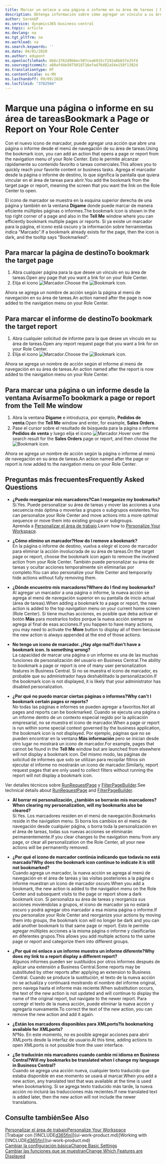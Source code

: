 ```yaml
---
title: Marcar un enlace a una página o informe en su área de tareas | Microsoft Docs
description: Obtenga información sobre cómo agregar un vínculo a su área de tareas.
author: SorenGP
ms.service: dynamics365-business-central
ms.topic: article
ms.devlang: na
ms.tgt_pltfrm: na
ms.workload: na
ms.search.keywords: ''
ms.date: 04/01/2020
ms.author: edupont
ms.openlocfilehash: bb6c3762d9b6ec587cea6915cf292a6bb57e25fd
ms.sourcegitcommit: a80afd4e5075018716efad76d82a54e158f1392d
ms.translationtype: HT
ms.contentlocale: es-MX
ms.lasthandoff: 09/09/2020
ms.locfileid: "3782504"
---
```

# <a name="bookmark-a-page-or-report-on-your-role-center"></a><span data-ttu-id="ceee6-103">Marque una página o informe en su área de tareas</span><span class="sxs-lookup"><span data-stu-id="ceee6-103">Bookmark a Page or Report on Your Role Center</span></span>
<span data-ttu-id="ceee6-104">Con el nuevo icono de marcador, puede agregar una acción que abre una página o informe desde el menú de navegación de su área de tareas.</span><span class="sxs-lookup"><span data-stu-id="ceee6-104">Using the bookmark icon, you can add an action that opens a page or report from the navigation menu of your Role Center.</span></span> <span data-ttu-id="ceee6-105">Esto le permite alcanzar rápidamente su contenido favorito o tareas comerciales.</span><span class="sxs-lookup"><span data-stu-id="ceee6-105">This allows you to quickly reach your favorite content or business tasks.</span></span> <span data-ttu-id="ceee6-106">Agrega el marcador desde la página o informe de destino, lo que significa la pantalla que quiera vincular en el área de tareas para abrir.</span><span class="sxs-lookup"><span data-stu-id="ceee6-106">You add the bookmark from the target page or report, meaning the screen that you want the link on the Role Center to open.</span></span>

<span data-ttu-id="ceee6-107">El icono de marcador se muestra en la esquina superior derecha de una página y también en la ventana **Dígame** donde puede marcar de manera eficiente múltiples páginas o informes.</span><span class="sxs-lookup"><span data-stu-id="ceee6-107">The bookmark icon is shown in the top right corner of a page and also in the **Tell Me** window where you can efficiently bookmark multiple pages or reports.</span></span> <span data-ttu-id="ceee6-108">Si ya existe un marcador para la página, el icono está oscuro y la información sobre herramientas indica "Marcado".</span><span class="sxs-lookup"><span data-stu-id="ceee6-108">If a bookmark already exists for the page, then the icon is dark, and the tooltip says "Bookmarked".</span></span>

## <a name="to-bookmark-the-target-page"></a><span data-ttu-id="ceee6-109">Para marcar la página de destino</span><span class="sxs-lookup"><span data-stu-id="ceee6-109">To bookmark the target page</span></span>
1. <span data-ttu-id="ceee6-110">Abra cualquier página para la que desee un vínculo en su área de tareas.</span><span class="sxs-lookup"><span data-stu-id="ceee6-110">Open any page that you want a link for on your Role Center.</span></span>
2. <span data-ttu-id="ceee6-111">Elija el icono ![Marcador](media/ui_bookmark_icon.png "Marcador").</span><span class="sxs-lookup"><span data-stu-id="ceee6-111">Choose the ![Bookmark](media/ui_bookmark_icon.png "Bookmark") icon.</span></span>

<span data-ttu-id="ceee6-112">Ahora se agrega un nombre de acción según la página al menú de navegación en su área de tareas.</span><span class="sxs-lookup"><span data-stu-id="ceee6-112">An action named after the page is now added to the navigation menu on your Role Center.</span></span>

## <a name="to-bookmark-the-target-report"></a><span data-ttu-id="ceee6-113">Para marcar el informe de destino</span><span class="sxs-lookup"><span data-stu-id="ceee6-113">To bookmark the target report</span></span>
1. <span data-ttu-id="ceee6-114">Abra cualquier solicitud de informe para la que desee un vínculo en su área de tareas.</span><span class="sxs-lookup"><span data-stu-id="ceee6-114">Open any report request page that you want a link for on your Role Center.</span></span>
2. <span data-ttu-id="ceee6-115">Elija el icono ![Marcador](media/ui_bookmark_icon.png "Marcador").</span><span class="sxs-lookup"><span data-stu-id="ceee6-115">Choose the ![Bookmark](media/ui_bookmark_icon.png "Bookmark") icon.</span></span>

<span data-ttu-id="ceee6-116">Ahora se agrega un nombre de acción según el informe al menú de navegación en su área de tareas.</span><span class="sxs-lookup"><span data-stu-id="ceee6-116">An action named after the report is now added to the navigation menu on your Role Center.</span></span>

## <a name="to-bookmark-a-page-or-report-from-the-tell-me-window"></a><span data-ttu-id="ceee6-117">Para marcar una página o un informe desde la ventana Avisarme</span><span class="sxs-lookup"><span data-stu-id="ceee6-117">To bookmark a page or report from the Tell Me window</span></span>
1. <span data-ttu-id="ceee6-118">Abra la ventana **Dígame** e introduzca, por ejemplo, **Pedidos de venta**.</span><span class="sxs-lookup"><span data-stu-id="ceee6-118">Open the **Tell Me** window and enter, for example, **Sales Orders**.</span></span>
2. <span data-ttu-id="ceee6-119">Pase el cursor sobre el resultado de búsqueda para la página o informe **Pedidos de venta** y luego elija el icono ![Marcador](media/ui_bookmark_icon.png "Marcador").</span><span class="sxs-lookup"><span data-stu-id="ceee6-119">Hover over the search result for the **Sales Orders** page or report, and then choose the ![Bookmark](media/ui_bookmark_icon.png "Bookmark") icon.</span></span>

<span data-ttu-id="ceee6-120">Ahora se agrega un nombre de acción según la página o informe al menú de navegación en su área de tareas.</span><span class="sxs-lookup"><span data-stu-id="ceee6-120">An action named after the page or report is now added to the navigation menu on your Role Center.</span></span>


## <a name="frequently-asked-questions"></a><span data-ttu-id="ceee6-121">Preguntas más frecuentes</span><span class="sxs-lookup"><span data-stu-id="ceee6-121">Frequently Asked Questions</span></span>  

- <span data-ttu-id="ceee6-122">**¿Puedo reorganizar mis marcadores?**</span><span class="sxs-lookup"><span data-stu-id="ceee6-122">**Can I reorganize my bookmarks?**</span></span>  
<span data-ttu-id="ceee6-123">Sí.</span><span class="sxs-lookup"><span data-stu-id="ceee6-123">Yes.</span></span> <span data-ttu-id="ceee6-124">Puede personalizar su área de tareas y mover las acciones a una secuencia más óptima o moverlas a grupos o subgrupos existentes.</span><span class="sxs-lookup"><span data-stu-id="ceee6-124">You can personalize your Role Center and move actions into a more optimal sequence or move them into existing groups or subgroups.</span></span>  
<span data-ttu-id="ceee6-125">Aprenda a [Personalizar el área de trabajo](ui-personalization-user.md).</span><span class="sxs-lookup"><span data-stu-id="ceee6-125">Learn how to [Personalize Your Workspace](ui-personalization-user.md).</span></span>

- <span data-ttu-id="ceee6-126">**¿Cómo elimino un marcador?**</span><span class="sxs-lookup"><span data-stu-id="ceee6-126">**How do I remove a bookmark?**</span></span>  
<span data-ttu-id="ceee6-127">En la página o informe de destino, vuelva a elegir el icono de marcador para eliminar la acción involucrada de su área de tareas.</span><span class="sxs-lookup"><span data-stu-id="ceee6-127">On the target page or report, choose the bookmark icon again to remove the involved action from your Role Center.</span></span> <span data-ttu-id="ceee6-128">También puede personalizar su área de tareas y ocultar acciones temporalmente sin eliminarlas por completo.</span><span class="sxs-lookup"><span data-stu-id="ceee6-128">You can also personalize your Role Center and temporarily hide actions without fully removing them.</span></span>

- <span data-ttu-id="ceee6-129">**¿Dónde encuentro mis marcadores?**</span><span class="sxs-lookup"><span data-stu-id="ceee6-129">**Where do I find my bookmarks?**</span></span>  
<span data-ttu-id="ceee6-130">Al agregar un marcador a una página o informe, la nueva acción se agrega al menú de navegación superior en su pantalla de inicio actual (área de tareas).</span><span class="sxs-lookup"><span data-stu-id="ceee6-130">When adding a bookmark to a page or report, the new action is added to the top navigation menu on your current home screen (Role Center).</span></span> <span data-ttu-id="ceee6-131">Si tiene muchas acciones, es posible que deba activar el botón **Más** para mostrarlos todos porque la nueva acción siempre se agrega al final de esas acciones.</span><span class="sxs-lookup"><span data-stu-id="ceee6-131">If you happen to have many actions, you may need to activate the **More** button to display all of them because the new action is always appended at the end of those actions.</span></span>
<!-- Should we add a screenshot here? -->

- <span data-ttu-id="ceee6-132">**No tengo un icono de marcador. ¿Hay algo mal?**</span><span class="sxs-lookup"><span data-stu-id="ceee6-132">**I don't have a bookmark icon. Is something wrong?**</span></span>  
<span data-ttu-id="ceee6-133">La capacidad de marcar una página o un informe es una de las muchas funciones de personalización del usuario en Business Central.</span><span class="sxs-lookup"><span data-stu-id="ceee6-133">The ability to bookmark a page or report is one of many user personalization features in Business Central.</span></span> <span data-ttu-id="ceee6-134">Si no se muestra el icono de marcador, es probable que su administrador haya deshabilitado la personalización.</span><span class="sxs-lookup"><span data-stu-id="ceee6-134">If the bookmark icon is not displayed, it is likely that your administrator has disabled personalization.</span></span>

- <span data-ttu-id="ceee6-135">**¿Por qué no puedo marcar ciertas páginas o informes?**</span><span class="sxs-lookup"><span data-stu-id="ceee6-135">**Why can't I bookmark certain pages or reports?**</span></span>  
<span data-ttu-id="ceee6-136">No todas las páginas e informes se pueden agregar a favoritos.</span><span class="sxs-lookup"><span data-stu-id="ceee6-136">Not all pages and reports can be bookmarked.</span></span> <span data-ttu-id="ceee6-137">Cuando se ejecuta una página o un informe dentro de un contexto especial regido por la aplicación empresarial, no se muestra el icono de marcador.</span><span class="sxs-lookup"><span data-stu-id="ceee6-137">When a page or report is run within some special context governed by the business application, the bookmark icon is not displayed.</span></span> <span data-ttu-id="ceee6-138">Por ejemplo, páginas que no se pueden encontrar en la ventana **Más información** pero se inician desde otro lugar no mostrará un icono de marcador.</span><span class="sxs-lookup"><span data-stu-id="ceee6-138">For example, pages that cannot be found in the **Tell Me** window but are launched from elsewhere will not display a bookmark icon.</span></span> <span data-ttu-id="ceee6-139">Del mismo modo, las páginas de solicitud de informes que solo se utilizan para recopilar filtros sin ejecutar el informe no mostrarán un icono de marcador.</span><span class="sxs-lookup"><span data-stu-id="ceee6-139">Similarly, report request pages that are only used to collect filters without running the report will not display a bookmark icon.</span></span>

<span data-ttu-id="ceee6-140">Ver detalles técnicos sobre [RunRequestPage](https://docs.microsoft.com/dynamics365/business-central/dev-itpro/developer/methods-auto/report/reportinstance-runrequestpage-method) y [FilterPageBuilder](https://docs.microsoft.com/dynamics365/business-central/dev-itpro/developer/methods-auto/filterpagebuilder/filterpagebuilder-data-type).</span><span class="sxs-lookup"><span data-stu-id="ceee6-140">See technical details about [RunRequestPage](https://docs.microsoft.com/dynamics365/business-central/dev-itpro/developer/methods-auto/report/reportinstance-runrequestpage-method) and [FilterPageBuilder](https://docs.microsoft.com/dynamics365/business-central/dev-itpro/developer/methods-auto/filterpagebuilder/filterpagebuilder-data-type).</span></span>

- <span data-ttu-id="ceee6-141">**Al borrar mi personalización, ¿también se borrarán mis marcadores?**</span><span class="sxs-lookup"><span data-stu-id="ceee6-141">**When clearing my personalization, will my bookmarks also be cleared?**</span></span>  
<span data-ttu-id="ceee6-142">Sí.</span><span class="sxs-lookup"><span data-stu-id="ceee6-142">Yes.</span></span> <span data-ttu-id="ceee6-143">Los marcadores residen en el menú de navegación.</span><span class="sxs-lookup"><span data-stu-id="ceee6-143">Bookmarks reside in the navigation menu.</span></span> <span data-ttu-id="ceee6-144">Si borra los cambios en el menú de navegación desde cualquier página, o borra toda la personalización en el área de tareas, todas sus nuevas acciones se eliminarán permanentemente.</span><span class="sxs-lookup"><span data-stu-id="ceee6-144">If you clear changes to the navigation menu from any page, or clear all personalization on the Role Center, all your new actions will be permanently removed.</span></span>

- <span data-ttu-id="ceee6-145">**¿Por qué el icono de marcador continúa indicando que todavía no está marcado?**</span><span class="sxs-lookup"><span data-stu-id="ceee6-145">**Why does the bookmark icon continue to indicate it is still not bookmarked?**</span></span>  
<span data-ttu-id="ceee6-146">Cuando agrega un marcador, la nueva acción se agrega al menú de navegación en el área de tareas y las visitas posteriores a la página o informe muestran un ícono de marcador oscuro.</span><span class="sxs-lookup"><span data-stu-id="ceee6-146">When you add a bookmark, the new action is added to the navigation menu on the Role Center and subsequent visits to the page or report show a dark bookmark icon.</span></span> <span data-ttu-id="ceee6-147">Si personaliza su área de tareas y reorganiza sus acciones moviéndolas a grupos, el icono de marcador ya no estará oscuro y podrá agregar otro marcador a esa misma página o informe.</span><span class="sxs-lookup"><span data-stu-id="ceee6-147">If you personalize your Role Center and reorganize your actions by moving them into groups, the bookmark icon will no longer be dark and you can add another bookmark to that same page or report.</span></span> <span data-ttu-id="ceee6-148">Esto le permite agregar múltiples acciones a la misma página o informe y clasificarlas en diferentes grupos.</span><span class="sxs-lookup"><span data-stu-id="ceee6-148">This allows you add multiple actions to the same page or report and categorize them into different groups.</span></span>

- <span data-ttu-id="ceee6-149">**¿Por qué mi enlace a un informe muestra un informe diferente?**</span><span class="sxs-lookup"><span data-stu-id="ceee6-149">**Why does my link to a report display a different report?**</span></span>  
<span data-ttu-id="ceee6-150">Algunos informes pueden ser sustituidos por otros informes después de aplicar una extensión a Business Central.</span><span class="sxs-lookup"><span data-stu-id="ceee6-150">Some reports may be substituted by other reports after applying an extension to Business Central.</span></span> <span data-ttu-id="ceee6-151">Cuando se produce la sustitución, el texto de la nueva acción no se actualiza y continuará mostrando el nombre del informe original, pero navega hasta el informe más reciente.</span><span class="sxs-lookup"><span data-stu-id="ceee6-151">When substitution occurs, the text of the new action is not updated and will continue to display the name of the original report, but navigate to the newer report.</span></span> <span data-ttu-id="ceee6-152">Para corregir el texto de la nueva acción, puede eliminar la nueva acción y agregarla nuevamente.</span><span class="sxs-lookup"><span data-stu-id="ceee6-152">To correct the text of the new action, you can remove the new action and add it again.</span></span>
<!-- For more information on report substitution, see this link UNAVAILABLE AT THIS TIME -->

- <span data-ttu-id="ceee6-153">**¿Están los marcadores disponibles para XMLports?**</span><span class="sxs-lookup"><span data-stu-id="ceee6-153">**Is bookmarking available for XMLports?**</span></span>  
<span data-ttu-id="ceee6-154">Nº</span><span class="sxs-lookup"><span data-stu-id="ceee6-154">No.</span></span> <span data-ttu-id="ceee6-155">En este momento, no es posible agregar acciones para abrir XMLports desde la interfaz de usuario.</span><span class="sxs-lookup"><span data-stu-id="ceee6-155">At this time, adding actions to open XMLports is not possible from the user interface.</span></span>

- <span data-ttu-id="ceee6-156">**¿Se traducirán mis marcadores cuando cambie mi idioma en Business Central?**</span><span class="sxs-lookup"><span data-stu-id="ceee6-156">**Will my bookmarks be translated when I change my language in Business Central?**</span></span>  
<span data-ttu-id="ceee6-157">Cuando se agrega una acción nueva, cualquier texto traducido que estaba disponible en ese momento se usará al marcar.</span><span class="sxs-lookup"><span data-stu-id="ceee6-157">When you add a new action, any translated text that was available at the time is used when bookmarking.</span></span> <span data-ttu-id="ceee6-158">Si se agrega texto traducido más tarde, la nueva acción no incluirá las traducciones más recientes.</span><span class="sxs-lookup"><span data-stu-id="ceee6-158">If new translated text is added later, then the new action will not include the newer translations.</span></span>


## <a name="see-also"></a><span data-ttu-id="ceee6-159">Consulte también</span><span class="sxs-lookup"><span data-stu-id="ceee6-159">See Also</span></span>
[<span data-ttu-id="ceee6-160">Personalizar el área de trabajo</span><span class="sxs-lookup"><span data-stu-id="ceee6-160">Personalize Your Workspace</span></span>](ui-personalization-user.md)  
<span data-ttu-id="ceee6-161">[Trabajar con [!INCLUDE[d365fin](includes/d365fin_md.md)]](ui-work-product.md)</span><span class="sxs-lookup"><span data-stu-id="ceee6-161">[Working with [!INCLUDE[d365fin](includes/d365fin_md.md)]](ui-work-product.md)</span></span>  
[<span data-ttu-id="ceee6-162">Cambiar la configuración básica</span><span class="sxs-lookup"><span data-stu-id="ceee6-162">Change Basic Settings</span></span>](ui-change-basic-settings.md)  
[<span data-ttu-id="ceee6-163">Cambiar las funciones que se muestran</span><span class="sxs-lookup"><span data-stu-id="ceee6-163">Change Which Features are Displayed</span></span>](ui-experiences.md)  

